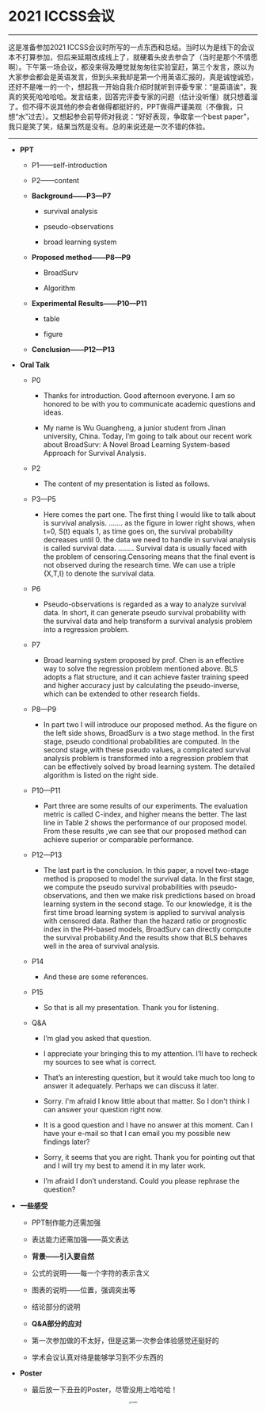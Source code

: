 # 2021 ICCSS会议
***
这是准备参加2021 ICCSS会议时所写的一点东西和总结。当时以为是线下的会议本不打算参加，但后来延期改成线上了，就硬着头皮去参会了（当时是那个不情愿啊）。下午第一场会议，都没来得及睡觉就匆匆往实验室赶，第三个发言，原以为大家参会都会是英语发言，但到头来我却是第一个用英语汇报的，真是诚惶诚恐，还好不是唯一的一个，想起我一开始自我介绍时就听到评委专家：“是英语诶”，我真的笑死哈哈哈哈。发言结束，回答完评委专家的问题（估计没听懂）就只想着溜了。但不得不说其他的参会者做得都挺好的，PPT做得严谨美观（不像我，只想“水”过去）。又想起参会前导师对我说：“好好表现，争取拿一个best paper”，我只是笑了笑，结果当然是没有。总的来说还是一次不错的体验。
***
-  **PPT**

    -  P1——self-introduction

    -  P2——content

    -  **Background——P3—P7**

        -  survival analysis

        -  pseudo-observations

        -  broad learning system

    -  **Proposed method——P8—P9**

        -  BroadSurv

        -  Algorithm

    -  **Experimental Results——P10—P11**

        -  table

        -  figure

    -  **Conclusion——P12—P13**

-  **Oral Talk**

    -  P0

        -  Thanks for introduction. Good afternoon everyone. I am so honored to be with you to communicate academic questions and ideas.
  
        -  My name is Wu Guangheng, a junior student from Jinan university, China. Today, I’m going to talk about our recent work about BroadSurv: A Novel Broad Learning System-based Approach for Survival Analysis.

    -  P2

        -  The content of my presentation is listed as follows.

    -  P3—P5

        -  Here comes the part one. The first thing I would like to talk about is survival analysis. ....... as the figure in lower right shows, when t=0, S(t) equals 1, as time goes on, the survival probability decreases until 0. the data we need to handle in survival analysis is called survival data. ........ Survival data is usually faced with the problem of censoring.Censoring means that the final event is not observed during the research time. We can use a triple {X,T,I} to denote the survival data.

    -  P6

        -  Pseudo-observations is regarded as a way to analyze survival data. In short, it can generate pseudo survival probability with the survival data and help transform a survival analysis problem into a regression problem.

    -  P7

        -  Broad learning system proposed by prof. Chen is an effective way to solve the regression problem mentioned above. BLS adopts a flat structure, and it can achieve faster training speed and higher accuracy just by calculating the pseudo-inverse, which can be extended to other research fields.

    -  P8—P9

        -  In part two I will introduce our proposed method. As the figure on the left side shows, BroadSurv is a two stage method. In the first stage, pseudo conditional probabilities are computed. In the second stage,with these pseudo values, a complicated survival analysis problem is transformed into a regression problem that can be effectively solved by broad learning system. The detailed algorithm is listed on the right side.

    -  P10—P11

        -  Part three are some results of our experiments. The evaluation metric is called C-index, and higher means the better. The last line in Table 2 shows the performance of our proposed model. From these results ,we can see that our proposed method can achieve superior or comparable performance.

    -  P12—P13

        -  The last part is the conclusion. In this paper, a novel two-stage method is proposed to model the survival data. In the first stage, we compute the pseudo survival probabilities with pseudo-observations, and then we make risk predictions based on broad learning system in the second stage. To our knowledge, it is the first time broad learning system is applied to survival analysis with censored data. Rather than the hazard ratio or prognostic index in the PH-based models, BroadSurv can directly compute the survival probability.And the results show that BLS behaves well in the area of survival analysis.

    -  P14

        -  And these are some references.

    - P15

        -  So that is all my presentation. Thank you for listening.

    - Q&A

        -  I’m glad you asked that question.

        -  I appreciate your bringing this to my attention. I’ll have to recheck my sources to see what is correct.

        -  That’s an interesting question, but it would take much too long to answer it adequately. Perhaps we can discuss it later.

        -  Sorry. I'm afraid I know little about that matter. So I don't think I can answer your question right now.

        -  It is a good question and I have no answer at this moment. Can I have your e-mail so that I can email you my possible new findings later?

        -  Sorry, it seems that you are right. Thank you for pointing out that and I will try my best to amend it in my later work.

        -  I’m afraid I don’t understand. Could you please rephrase the question?

-  **一些感受**

    -  PPT制作能力还需加强

    -  表达能力还需加强——英文表达

    -  **背景——引入要自然**

    -  公式的说明——每一个字符的表示含义

    -  图表的说明——位置，强调突出等

    -  结论部分的说明

    -  **Q&A部分的应对**

    -  第一次参加做的不太好，但是这第一次参会体验感觉还挺好的

    -  学术会议认真对待是能够学习到不少东西的

- **Poster**

    - 最后放一下丑丑的Poster，尽管没用上哈哈哈！ 
  
<div align="center">
        <img src="/assets/Poster.png" alt="model" style="zoom:30%" />
</div>